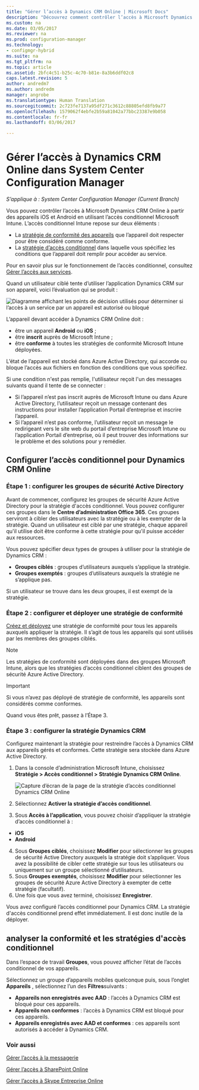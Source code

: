 ```yaml
---
title: "Gérer l’accès à Dynamics CRM Online | Microsoft Docs"
description: "Découvrez comment contrôler l’accès à Microsoft Dynamics CRM Online à partir des appareils iOS et Android en utilisant l’accès conditionnel Microsoft Intune."
ms.custom: na
ms.date: 03/05/2017
ms.reviewer: na
ms.prod: configuration-manager
ms.technology:
- configmgr-hybrid
ms.suite: na
ms.tgt_pltfrm: na
ms.topic: article
ms.assetid: 2bfc4c51-b25c-4c70-b81e-8a3b6ddf02c8
caps.latest.revision: 5
author: andredm7
ms.author: andredm
manager: angrobe
ms.translationtype: Human Translation
ms.sourcegitcommit: 2c723fe7137a95df271c3612c88805efd8fb9a77
ms.openlocfilehash: 1579062f4ebfe2b59a81042a77bbc23387e9b058
ms.contentlocale: fr-fr
ms.lasthandoff: 03/06/2017

---
```

# <a name="manage-dynamics-crm-online-access-in-system-center-configuration-manager"></a>Gérer l’accès à Dynamics CRM Online dans System Center Configuration Manager

*S’applique à : System Center Configuration Manager (Current Branch)*

Vous pouvez contrôler l’accès à Microsoft Dynamics CRM Online à partir des appareils iOS et Android en utilisant l’accès conditionnel Microsoft Intune.  L’accès conditionnel Intune repose sur deux éléments :
* La [stratégie de conformité des appareils](../../protect/deploy-use/device-compliance-policies.md) que l’appareil doit respecter pour être considéré comme conforme.
* La [stratégie d’accès conditionnel](../../protect/deploy-use/manage-access-to-services.md) dans laquelle vous spécifiez les conditions que l’appareil doit remplir pour accéder au service.

Pour en savoir plus sur le fonctionnement de l’accès conditionnel, consultez [Gérer l’accès aux services](../../protect/deploy-use/manage-access-to-services.md).


Quand un utilisateur ciblé tente d’utiliser l’application Dynamics CRM sur son appareil, voici l’évaluation qui se produit :

![Diagramme affichant les points de décision utilisés pour déterminer si l’accès à un service par un appareil est autorisé ou bloqué](media/mdm-ca-dynamics-crm-flow-diagram.png)

L’appareil devant accéder à Dynamics CRM Online doit :
* être un appareil **Android** ou **iOS** ;
* être **inscrit** auprès de Microsoft Intune ;
* être **conforme** à toutes les stratégies de conformité Microsoft Intune déployées.

L’état de l’appareil est stocké dans Azure Active Directory, qui accorde ou bloque l’accès aux fichiers en fonction des conditions que vous spécifiez.

Si une condition n'est pas remplie, l'utilisateur reçoit l'un des messages suivants quand il tente de se connecter :
* Si l’appareil n’est pas inscrit auprès de Microsoft Intune ou dans Azure Active Directory, l’utilisateur reçoit un message contenant des instructions pour installer l’application Portail d’entreprise et inscrire l’appareil.
* Si l’appareil n’est pas conforme, l’utilisateur reçoit un message le redirigeant vers le site web du portail d’entreprise Microsoft Intune ou l’application Portail d’entreprise, où il peut trouver des informations sur le problème et des solutions pour y remédier.

## <a name="configure-conditional-access-for-dynamics-crm-online"></a>Configurer l’accès conditionnel pour Dynamics CRM Online  
### <a name="step-1-configure-active-directory-security-groups"></a>Étape 1 : configurer les groupes de sécurité Active Directory

Avant de commencer, configurez les groupes de sécurité Azure Active Directory pour la stratégie d'accès conditionnel. Vous pouvez configurer ces groupes dans le **Centre d’administration Office 365**. Ces groupes serviront à cibler des utilisateurs avec la stratégie ou à les exempter de la stratégie. Quand un utilisateur est ciblé par une stratégie, chaque appareil qu'il utilise doit être conforme à cette stratégie pour qu'il puisse accéder aux ressources.

Vous pouvez spécifier deux types de groupes à utiliser pour la stratégie de Dynamics CRM :
* **Groupes ciblés** : groupes d’utilisateurs auxquels s’applique la stratégie.
* **Groupes exemptés** : groupes d’utilisateurs auxquels la stratégie ne s’applique pas.

Si un utilisateur se trouve dans les deux groupes, il est exempt de la stratégie.

### <a name="step-2-configure-and-deploy-a-compliance-policy"></a>Étape 2 : configurer et déployer une stratégie de conformité
[Créez et déployez](../../protect/deploy-use/device-compliance-policies.md) une stratégie de conformité pour tous les appareils auxquels appliquer la stratégie. Il s’agit de tous les appareils qui sont utilisés par les membres des groupes ciblés.

> [!NOTE]
> Les stratégies de conformité sont déployées dans des groupes Microsoft Intune, alors que les stratégies d’accès conditionnel ciblent des groupes de sécurité Azure Active Directory.

> [!IMPORTANT]
> Si vous n’avez pas déployé de stratégie de conformité, les appareils sont considérés comme conformes.

Quand vous êtes prêt, passez à l’Étape 3.
### <a name="step-3-configure-the-dynamics-crm-policy"></a>Étape 3 : configurer la stratégie Dynamics CRM
Configurez maintenant la stratégie pour restreindre l’accès à Dynamics CRM aux appareils gérés et conformes. Cette stratégie sera stockée dans Azure Active Directory.

1.  Dans la console d’administration Microsoft Intune, choisissez **Stratégie > Accès conditionnel > Stratégie Dynamics CRM Online**.

     ![Capture d’écran de la page de la stratégie d’accès conditionnel Dynamics CRM Online](media/mdm-ca-dynamics-crm-policy-configuration.png)

2.  Sélectionnez **Activer la stratégie d’accès conditionnel**.
3.  Sous **Accès à l’application**, vous pouvez choisir d’appliquer la stratégie d’accès conditionnel à :
  * **iOS**
  * **Android**
4.  Sous **Groupes ciblés**, choisissez **Modifier** pour sélectionner les groupes de sécurité Active Directory auxquels la stratégie doit s’appliquer. Vous avez la possibilité de cibler cette stratégie sur tous les utilisateurs ou uniquement sur un groupe sélectionné d’utilisateurs.
5.  Sous **Groupes exemptés**, choisissez **Modifier** pour sélectionner les groupes de sécurité Azure Active Directory à exempter de cette stratégie (facultatif).
6.  Une fois que vous avez terminé, choisissez **Enregistrer**.

Vous avez configuré l’accès conditionnel pour Dynamics CRM. La stratégie d'accès conditionnel prend effet immédiatement. Il est donc inutile de la déployer.
##  <a name="monitor-the-compliance-and-conditional-access-policies"></a>analyser la conformité et les stratégies d'accès conditionnel

Dans l’espace de travail **Groupes**, vous pouvez afficher l’état de l’accès conditionnel de vos appareils.

Sélectionnez un groupe d’appareils mobiles quelconque puis, sous l’onglet **Appareils** , sélectionnez l’un des **Filtres**suivants :
* **Appareils non enregistrés avec AAD** : l’accès à Dynamics CRM est bloqué pour ces appareils.
* **Appareils non conformes** : l’accès à Dynamics CRM est bloqué pour ces appareils.
* **Appareils enregistrés avec AAD et conformes** : ces appareils sont autorisés à accéder à Dynamics CRM.

###  <a name="see-also"></a>Voir aussi
[Gérer l’accès à la messagerie](../../protect/deploy-use/manage-email-access.md)

[Gérer l’accès à SharePoint Online](../../protect/deploy-use/manage-sharepoint-online-access.md)

[Gérer l’accès à Skype Entreprise Online](../../protect/deploy-use/manage-skype-for-business-online-access.md)

